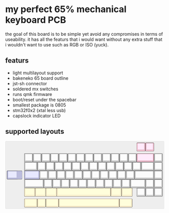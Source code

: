 # my perfect 65% mechanical keyboard PCB


the goal of this board is to be simple yet avoid any compromises in terms of useability.
it has all the featurs that i would want without any extra stuff that i wouldn't want to use such as RGB or ISO (yuck).


## featurs

- light multilayout support 
- bakeneko 65 board outline
- jst-sh connector
- soldered mx switches
- runs qmk firmware
- boot/reset under the spacebar
- smallest package is 0805
- stm32f0x2 (xtal less usb)
- capslock indicator LED

## supported layouts
![Render](https://github.com/ZoharGalili/65_ThePCB/blob/main/assets/keyboard-layout.png)